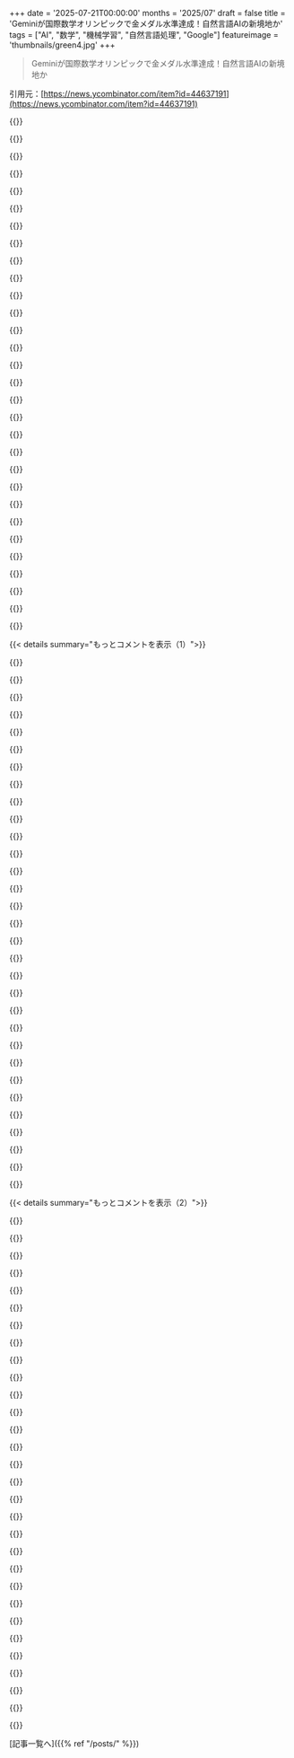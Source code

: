 +++
date = '2025-07-21T00:00:00'
months = '2025/07'
draft = false
title = 'Geminiが国際数学オリンピックで金メダル水準達成！自然言語AIの新境地か'
tags = ["AI", "数学", "機械学習", "自然言語処理", "Google"]
featureimage = 'thumbnails/green4.jpg'
+++

> Geminiが国際数学オリンピックで金メダル水準達成！自然言語AIの新境地か

引用元：[https://news.ycombinator.com/item?id=44637191](https://news.ycombinator.com/item?id=44637191)




{{<matomeQuote body="Geminiは自然言語でIMO問題を解いたけど、内部でLeanとかPythonとかのツール使った？OpenAIは使ってないって言ってるけど、Geminiもそうなの？計算費用も知りたいな。あ、ツール使ってないって確認されたみたい。URL: https://x.com/FredZhang0/status/1947364744412758305" userName="modeless" createdAt="2025/07/21 17:41:30" color="#ff5c5c">}}




{{<matomeQuote body="Leanみたいな形式検証ツールって、実際のIMO問題解決じゃなくて、モデルのトレーニングに使われたのかな？Googleが自然言語証明を形式的なものに翻訳できるんだから、それってRLVRに使えば、LLMの推論プロセスに細かい報酬を与えて、間違ったことさせないようにできるんじゃない？すごい量のリソースを使えばIMOも解けそうだし。" userName="getnormality" createdAt="2025/07/21 19:25:29" color="#785bff">}}




{{<matomeQuote body="モデルのRLトレーニングで形式検証ツールが使われた可能性は高そうだけど、OpenAIは汎用的なRLとテスト時の計算量で達成したって言ってるんだよね。Leanを具体的に使ってないのかは不明。詳細が公開されないと、ただの憶測だよね。" userName="modeless" createdAt="2025/07/21 19:56:42" color="#785bff">}}




{{<matomeQuote body="OpenAIの証明って人間離れした簡素さで、粗く翻訳された形式言語に対するRLVRでしかそんなの作れないんじゃないかって思うわ。" userName="getnormality" createdAt="2025/07/21 22:00:08" color="">}}




{{<matomeQuote body="「Geminiは自然言語で完結し、IMOの公式問題文から直接証明を生成した」って記述があるから、ツールは使ってないってことだろ。" userName="rfurmani" createdAt="2025/07/21 17:56:57" color="">}}




{{<matomeQuote body="その部分、問題文を手動でいじらずそのまま入力したって意味に解釈したよ。モデルが自分でツールを呼び出せたのかどうかは、その段落からはっきりしないね。" userName="simonw" createdAt="2025/07/21 18:26:44" color="">}}




{{<matomeQuote body="Leanみたいなツールって、LLMの「深層推論」の定番になると思う？LLMは人間のクリエイティブな思考は得意だけど、幻覚みたいな間違いもするじゃん。人間がLeanで思考の間違いを見つけるように、LLMもそれを使えばいいんじゃない？" userName="jonahx" createdAt="2025/07/21 20:16:22" color="#ff5c5c">}}




{{<matomeQuote body="ツールを使ってないのは意外だな。ツール使った方が確実な結果出る気がするんだけど。でも、ツール使わないのは、モデル単体でどれだけ数学的な”推論”ができるか見せるためなんじゃないかって印象だね。" userName="simonw" createdAt="2025/07/21 21:30:55" color="">}}




{{<matomeQuote body="うん、私もツールを使ってないことに驚いたよ。Lean使った方がRLしやすいし、もっと役立つと思うんだけどね。でも、モデル開発元が「自然言語だけ」って強調してるのは、使いやすさだけじゃなくて、モデルの汎用性を示したいからなんだろうね。" userName="edanm" createdAt="2025/07/22 13:26:05" color="#785bff">}}




{{<matomeQuote body="Yes, that quote is contained in my comment. But I don’t think it unambiguously excludes tool use in the internal chain of thought.I don’t think tool use would detract from the achievement, necessarily. I’m just interested to know." userName="modeless" createdAt="2025/07/21 18:24:52" color="">}}




{{<matomeQuote body="End to end in natural language would imply no tool use, I’d imagine. Unless it called another tool which converted it but that would be a real stretch (smoke and mirrors)." userName="KoolKat23" createdAt="2025/07/21 18:49:27" color="#ff5733">}}




{{<matomeQuote body="I’d also be curious as to why not use Lean. Is it that Lean use at this point makes the problems too easy to brute force? Or is it that Lean at this point just gets in the way of things?" userName="daxfohl" createdAt="2025/07/21 20:52:33" color="">}}




{{<matomeQuote body="Lean is an interactive prover, not an automated prover. Last year a lot of human effort was required to formalise the problems in Lean before the machines could get to work. This year you get natural language input and output, and much faster.The advantage of Lean is that the system checks the solutions, so hallucination is impossible. Of course, one still relies on the problems and solutions being translated to natural language correctly.Some people prefer difficult to read formally checked solutions over informal but readable solutions. The two approaches are just solving different problems.But there is another important reason to want to do this reliably in natural language: you can’t use Lean for other domains (with a few limited exceptions). They want to train their RL pipelines for general intelligence and make them reliable for long horizon problems. If a tool is needed as a crutch, then it more or less demonstrates that LLMs will not be enough in any domain, and we’ll have to wait for traditional AI to catch up for every domain." userName="wbhart" createdAt="2025/07/21 21:05:27" color="#ff5733">}}




{{<matomeQuote body="Oh, I didn’t realize that last year the problem formalization was a human effort; I assumed the provers themselves took the problem and created the formalization. Is this step actually harder to automate than solving the problem once it’s formalized?Anyway mainly I was curious whether using an interactive prover like Lean would have provided any advantage, or whether that is no longer really the case. My initial take would be that, yes, it should provide a huge advantage. Like in chess and go, it’d allow it to look algorithmically through a huge search space and check which approaches get it closer to resolving, where the AI is ”only” responsible for determining what approaches to try.OTOH, maybe not. Maybe the search space is so big that trying to go through it linearly is a waste of CPU. In which case, plausibly the translation to Lean offers no benefit. And now that I think about it, I could imagine that. When doing problems like these, you kind of have to figure out the overall approach end to end first, fill in any gaps in your logic, and the formalization/writing step is kind of the last thing you do. So I could see where starting on formalization from the start could end up being the wrong approach for IMO-level problems. It’d just be nice to have that confirmed.The cool thing is that if true, it implies this is something completely different from the chess/go engines that rely on sheer computational power. Not so much of a ”deep blue” moment, but more of an existential one." userName="daxfohl" createdAt="2025/07/21 21:53:10" color="#45d325">}}




{{<matomeQuote body="I have not been working on formalization but theorem proving, so I can’t confidently answer some of those questions.However, I recognise that there is not so much training data for LLMs wanting to use the Lean language. Moreover, you are really teaching it how to apply ”Lean tactics”, which may or may not be related to what mathematicians do in standard texts on which LLMs have trained. Finally, the foundations are different: dependent type theory, instead of the set theory that mathematicians use.My own personal perspective is that esoteric formal languages serve a purpose, but not this one. Most mathematicians have not been hot on the idea (with a handful of famous exceptions). But the idea seems to have gained a lot of traction anyway.I’d personally like to see more money put into informal symbolic theorem proving tools which can very rapidly find a solution as close to natural language and the usual foundations as possible. But funding seems to be a huge issue. Academia has been bled dry, and no one has an appetite for huge multi-year projects of that kind." userName="wbhart" createdAt="2025/07/22 05:15:05" color="#785bff">}}




{{<matomeQuote body="I think because you want to input mathematical proof intuition (heuristic) into models so they can grasp our reality better than just use tools without much clue." userName="machiaweliczny" createdAt="2025/07/22 11:49:58" color="">}}




{{<matomeQuote body="I wonder if ”not tool use, no internet access” means it can run without google inf, and offline. Meaning it could be deployed locally for people that need that." userName="jay_kyburz" createdAt="2025/07/21 21:53:03" color="">}}




{{<matomeQuote body="This year, our advanced Gemini model operated end-to-end in natural language, producing rigorous mathematical proofs directly from the official problem descriptionsI think I have a minority opinion here, but I’m a bit disappointed they seem to be moving away from formal techniques. I think if you ever want to truly “automate” math or do it at machine scale, e.g. creating proofs that would amount to thousands of pages of writing, there is simply no way forward but to formalize. Otherwise, one cannot get past the bottleneck of needing a human reviewer to understand and validate the proof." userName="kevinventullo" createdAt="2025/07/21 18:31:21" color="#38d3d3">}}




{{<matomeQuote body="If a Language Model is capable of producing rigorous natural language proofs then getting it to produce Lean (or whatever) proofs would not be a big deal. Lean use in AlphaProof was something of a crutch (not saying this as a bad thing). Very specialized, very narrow with little use outside any other domain. On the other hand, if you can achieve the same with general RL techniques and natural language then other hard-to-verify (a whole lot) domains are on the table." userName="og_kalu" createdAt="2025/07/21 23:14:14" color="#ff33a1">}}




{{<matomeQuote body="LLMが自然言語で厳密な証明を出せるなら、形式的なLean証明も楽勝って考えは的外れだよ。LLMが出せる未形式化の英語証明は既にたくさんあるし。" userName="kevinventullo" createdAt="2025/07/22 00:29:43" color="#45d325">}}




{{<matomeQuote body="数学者は形式化にそこまで興味ないし、未形式化が多いのもどうでもいい。形式化が簡単なんて言ってないよ。LLMが自力でやれるようになったら、後で形式化しても全然問題ないって話。Alphaproofって何だよ？もっとしょぼいLLMでもできるレベルだろ。だから先行したんだよ。" userName="og_kalu" createdAt="2025/07/22 01:22:39" color="">}}




{{<matomeQuote body="AlphaProofはLeanで動くよ。自然言語から形式言語への変換だけは手動だったんだ。形式言語を「松葉杖」って言うのは逆で、あれはむしろ難しい制約なんだよ。俺の極論だと、厳密な自然言語証明なんてない。20世紀とか21世紀初期の数学の非形式性は、そのうち18世紀以前の数学みたいに見られるようになるかもね。" userName="kevinventullo" createdAt="2025/07/22 03:13:26" color="#ff5c5c">}}




{{<matomeQuote body="形式言語が「松葉杖」だなんて言ってないよ。Alphaproofシステムにとっての「松葉杖」って言ったんだ。あれはLLMが変なこと言わないようにしたり、候補を検証したりするためにあったんだ。それでさえ解決に何日もかかったし。あれがなきゃ銀メダルなんて夢のまた夢。これこそ「松葉杖」の定義だろ。<br>LLMは力技で有望な候補を出すだけ。Leanなしじゃ全く動かないよ。" userName="og_kalu" createdAt="2025/07/22 03:40:30" color="#785bff">}}




{{<matomeQuote body="俺は元数学者だけど、なんで形式的なやり方に冷めてるか話すね。数千ページの証明には形式化と検証が必要なのは同意する。でも、そんなに欲しくないんだ。数学者が本当に知りたいのは「なぜ」結果が正しいか、その「説明」だよ。Riemann Hypothesisの例みたいに、証明は新しい手法や視点、深い理解をもたらすから嬉しいんだ。Leanが「正しい」って言っても人間が理解できない証明は意味ないんだよ。" userName="nicf" createdAt="2025/07/21 20:48:18" color="#38d3d3">}}




{{<matomeQuote body="形式言語で書かれた証明だって、人間にも十分分かりやすいものになるんだ。適切な形式言語とエコシステムを選ぶことが重要だよ。Agdaで証明を書くのは、Haskellのより表現力豊かなバージョンでプログラムを書くのに似てるんだ。<br>Abelsonが言ったように、「プログラムは人が読むために書かれる」。Curry-Howard isomorphismから、証明もプログラムと見れるよね。ソフトウェア工学の教訓を証明にも応用して、人間が読みやすくすべきなんだ。<br>俺のMartin-Löfの2006年の公理の機械化をチェックしてみてよ: https://research.mietek.io/mi.MartinLof2006.html<br>最近のHN議論: https://news.ycombinator.com/item?id=44269002" userName="mietek" createdAt="2025/07/21 21:53:40" color="#38d3d3">}}




{{<matomeQuote body="別に反論したかったわけじゃないんだ！形式証明がコードと似てて、人間にも分かるってのは同意するよ。俺が言いたかったのは、将来LLMが千ページもの理解不能な証明を出して、チェッカーは「正しい」って言っても、数学者はそんなに喜ばないだろうって点なんだ。CS出身の人には意外かもしれないけど、その反応に色を付けたかっただけだよ。" userName="nicf" createdAt="2025/07/21 22:05:43" color="#ff33a1">}}




{{<matomeQuote body="うん、この意見には同意するよ。ツールは有効なだけでなく、読みやすい証明を出すべきだよね。それに、人間だって時々読みにくい証明を出したりするし、もしかしたら形式言語を使っていれば避けられた問題もあったかもしれないね。<br>参考: https://www.quantamagazine.org/titans-of-mathematics-clash-o..." userName="mietek" createdAt="2025/07/21 22:07:22" color="">}}




{{<matomeQuote body="Axiom of ChoiceとLEMは、微積の極限点みたいなもんだと思うんだ。0/0は計算できないけど、「もしできたらこうなる」って答えがあるだろ？同じように、真偽を証明できないステートメントも「もしできたらこうなる」ってわけ。極限が使えない数学もできるけど、物理学の進歩は難しそうだよね。LEMやAoCも同じ。実数のべき集合のほとんどが非可測だから、Banach-Tarskiみたいなのが、実は物理学の根本に繋がる可能性もあるんだ。予測や計算はできなくても、観測はできるだろ。" userName="daxfohl" createdAt="2025/07/22 17:40:09" color="#785bff">}}




{{<matomeQuote body="システムの一部は人間が読めるべきだと思うよ。ソフトウェア開発みたいにね。人間が読む高レベルなコードがあって、あとはアセンブラとか自動生成コードがあるだろ？証明システムも同じで、主要な概念や定理は人間が読める形にして、何百万行もある生成されたコードを人間が全部読む必要はないんだ。" userName="riku_iki" createdAt="2025/07/22 20:23:06" color="#45d325">}}




{{<matomeQuote body="返信ありがとう。俺ももう数学者じゃないんだけどね。機械が作る形式的な証明って、人間が分かりやすく説明する証明とは違うってのは完全に同意するよ。でもさ、機械生成の形式証明って、いくつか面白い点があると思うんだ。例えば、1.当然だと思ってることが、実はそうじゃないって分かる時がある。2.機械が特定の数学的主張を証明できるかできないかって、それ自体が興味深いんだよ。3.ちゃんと分かりやすい証明を作るための出発点になってくれることを期待してるんだ。" userName="kevinventullo" createdAt="2025/07/21 22:35:35" color="#ff5733">}}




{{< details summary="もっとコメントを表示（1）">}}

{{<matomeQuote body="あ、なんか上から目線で言っちゃったみたいだったらごめんね！HNでよく見る、数学者の本質を理解してない人たちへの反応が、君への返信に漏れちゃったのかも。数学うんちく垂れてごめんね。<br>まあ、このシナリオが現実になったら、機械が作った形式証明がどれだけ難解になるのか、それを人間が理解できるようにするのにどれだけ苦労するのか、見てみたいよね。何千ページにも及ぶ意味不明な記号の羅列から、美しい説明まで、色々な可能性がありそうだ。" userName="nicf" createdAt="2025/07/21 22:51:22" color="">}}




{{<matomeQuote body="＞多くの数学者の心を本当に燃え上がらせるのは、結果がなぜ真実なのかを知りたいという願望です。そう、説明こそが真の成果であり、単なるYes-or-noの答えではない<br>もちろん、そうなんだけどさ、Leanみたいな形式システムって、ただのイエスノーの答えじゃなくて、ちゃんと完全な証明を出してくれるんだよ。自然言語より読みにくいのは確かだけど、それならLeanの証明を自然言語に翻訳してくれるツールがあったら便利なんじゃないかな。" userName="david-gpu" createdAt="2025/07/21 22:29:50" color="#ff5c5c">}}




{{<matomeQuote body="理想的には、両方のいいとこ取りをしたいよね。ああいう規模の証明だったら、コードから簡単に検索できて、独立して考えられる新しい定義とかがついてくるべきだよ。証明全体を見なくても、新しく定義されてるものとか、どんな既存の定理がインポートされてるかを理解するだけで、かなりの構造が推測できると思うんだ。<br>君のコメント、TaoがABC conjectureについて言ってたことを思い出すよ。普通、大きな証明って、新しいツールとか、それが他の問題にどう応用できるかの例がどんどん出てくるものだよね。でも、何百ページも計算が並んでて、最後に答えだけ出すようなのは、普通の数学のやり方じゃないんだ。<br>もしこういった証明ツールが、新しい概念を全く含まない何千ページの計算だけの証明を吐き出すようになったら、俺も「ふーん」って感じで終わると思うな。" userName="daxfohl" createdAt="2025/07/21 22:25:46" color="#45d325">}}




{{<matomeQuote body="もし前提（この場合はRiemann hypothesis）が実際には間違いだと分かったら、どうなるんだろうっていつも考えてたんだ。その定理って完全に無駄になるのかな？それでも何か知識を得たり、テクニックを使ったりできるのかな？SETHとか細粒度複雑性理論にも同じことが言えるのかな。" userName="lblume" createdAt="2025/07/21 21:52:17" color="#ff5733">}}




{{<matomeQuote body="状況次第だね。一番ありそうなシナリオは、RHがごく特定の条件を除いては成り立つってことだろうね。そしたら、RHに依存する定理も同じ条件を引き継ぐことになる。多くの場合、その条件が依存する定理に影響しないから、完全に有効なままだろうね。でも、RHが「全ての数は偶数である」って前提で、君の定理が「全ての数は2で割ると0になる。なぜなら、偶数は2で割ると0だとRHから分かるからだ」っていう場合、RHの「奇数を除く」っていう例外が出たら、君の定理は「全ての数は奇数を除いて2で割ると0になる。なぜなら、偶数は2で割ると0だと分かるからだ」みたいに、既存の声明の言い換えになるだけで役に立たなくなるね。<br>他にも、新しい条件が定理に影響するけど、完全に無効にはしないケースもある。その場合、定理が弱くなるのを受け入れるか、新しい条件に合わせて強化する方法を見つけるかだね。<br>まあ、全部抽象的な話だけどね。RHやそれに依存する重要な数学が何なのか、俺は専門家じゃないから詳しく知らないんだ。それは知りたいけどね。" userName="daxfohl" createdAt="2025/07/22 18:00:12" color="#ff5733">}}




{{<matomeQuote body="RHの例については、俺もよく知らないから何とも言えないな。詳しい人の見解があれば、すごく興味があるよ！<br>でも、一般的に言うと、この質問の答えは、議論の具体的な内容次第だね。時には何かを salvage できるかもしれない。例えば、同じ方法が使える別の設定があったり、偽の仮説に似た仮説が成り立つ設定があったりとかね。でも、純粋に論理的に考えたら、PがQを意味してて、Pが偽だと分かったところで、Qについては何も学んでないことになるよね。" userName="nicf" createdAt="2025/07/21 22:02:24" color="#38d3d3">}}




{{<matomeQuote body="そうじゃないよ！彼らは今、形式化された未解決問題のリポジトリをまとめているところだね: https://github.com/google-deepmind/formal-conjectures" userName="7373737373" createdAt="2025/07/21 22:45:36" color="#45d325">}}




{{<matomeQuote body="(頭の中の流れだけど:<br>そうは言っても、ZFCみたいな公理系の深淵で機械が暴走したら、数学者たちが「なんだこれ！」って思うような証明方法を見つけ出すかもしれない。例えばZFCに矛盾があったら、何でも証明できちゃうわけでしょ。でも、そうでなくても、矛盾を“ほぼ”証明するような、とんでもなく強力なテクニックを見つけて、それでもって望む主張の論理的な証明に繋がっちゃうかもしれない。ゲームのスピードランで、可能な限り早くACE glitchを悪用して、ゲームをクリアする論理的な要件を満たしつつも、その精神に反してるのに似てるなって思うんだ。たぶん、俺たちは“グリッチなしのZFC”が何を意味するのかを考えなきゃいけなくなるかもね。もしかしたら、論理学者はすでにこれをやってるのかもしれないけど、へへ。)" userName="kevinventullo" createdAt="2025/07/21 18:48:46" color="#ff5c5c">}}




{{<matomeQuote body="君が言う「ホラーシナリオ」って、実は示唆されてる「精神」よりも価値があると思うな。もし機械が忠実に推論して主張の証明を探しているとして、ベストケースでは（矛盾したシステムの中で）特定の主張の証明を見つけたってことだよね。<br>もし「ホラーシナリオ」で、機械がこっそりZFCの矛盾の証明を見つけていて、それを隠しながら、ユーザーが求めるどんな主張に対しても「矛盾したZFCの中での実際の証明」を提示しているとしたら？この場合、Aの証明と！Aの証明の両方を求めれば、システム内で矛盾を見つけて悪用している事実が漏洩するんだ！それは、見つけにくい証明よりも、よっぽど価値があることだよ。" userName="DoctorOetker" createdAt="2025/07/22 01:43:39" color="#ff33a1">}}




{{<matomeQuote body="これらの問題は人間がツールなしで解けるように設計されてるんだ。だから、AIがもっと難しい問題に挑戦する時は、ツールを与えてもいいんじゃない？まずはツールなしで人間レベルのスキルを再現するのが大事だと思うけどね。" userName="modeless" createdAt="2025/07/21 18:54:22" color="#45d325">}}




{{<matomeQuote body="ああ、はっきり言うとさ、形式的な方法って有用なツールっていうより、証明の基準を上げるものだと思ってるんだ。例えば、LeanにアクセスできたからってIMOで人間が本当に有利になるかは不明だし、プロの数学者のほとんどはまだ形式化でプラスになってないみたいだしね。俺は素人だけど、間違ってるかもね！" userName="kevinventullo" createdAt="2025/07/21 19:32:16" color="">}}




{{<matomeQuote body="正確な形式化は問題を解くより多分簡単だから、解決策が生成された後にいつでも形式化してチェックできるよ。" userName="kurtis_reed" createdAt="2025/07/21 21:51:01" color="">}}




{{<matomeQuote body="普通、形式化って問題を解くより難しいんだよ。たいてい形式化する前に問題を解くしね。簡単に解ける問題でも、形式化するのは驚くほど難しいことがあるんだ。例えば、面積100の多角形に、面積1の円を99個、重ならずに収められるか？って問題。非公式に証明するのはすごく簡単だけど、形式化してみなよ！かなり自明な幾何学的ステートメントを形式化するのに時間がかかることに気づくだろうね。" userName="lacker" createdAt="2025/07/21 22:02:21" color="#785bff">}}




{{<matomeQuote body="その多角形の主張、俺には全然自明じゃないんだけど、どうやって証明するの？" userName="valicord" createdAt="2025/07/22 07:22:20" color="">}}




{{<matomeQuote body="円を99個一列に並べて、それぞれをほんの少しだけ余分な面積を持つ多角形で囲むんだ。そんで、その多角形同士をほんの小さなコネクタで繋いで一つの多角形にするんだよ。この“ほんの少し”ってのは、いくらでも小さくできるから、確実に総面積1以下に収まるんだ。まあ、一般的な意味では“自明”じゃないかもしれないけど、大学院の数学の授業なら“自明”って言えるレベルかな。ホワイトボードに図を描いたらすぐわかることだよ。これを人間に証明する方が、形式化するよりはるかに時間がかからないだろうね。" userName="lacker" createdAt="2025/07/23 22:00:57" color="#ff5c5c">}}




{{<matomeQuote body="OpenAIとGeminiの回答を比べると、Geminiの方が書き方がすごくクリアだね。もう少し見せ方を工夫できるけど、証明を追うのは十分簡単だよ。これのおかげでOpenAIの回答よりずっと短いし、ちゃんとした散文体を使ってるよ。" userName="shiandow" createdAt="2025/07/21 17:52:03" color="#ff33a1">}}




{{<matomeQuote body="参照してる証明見つけたよ：<br>Google https://storage.googleapis.com/deepmind-media/gemini/IMO_202...<br>OpenAI https://github.com/aw31/openai-imo-2025-proofs/" userName="cubefox" createdAt="2025/07/21 18:36:15" color="#45d325">}}




{{<matomeQuote body="Geminiはクリアだけど、マジで冗長だね。例えば問題1のセクション2、『Analysis of the Core Problem』を見てみろよ。ここに深いことなんて何もないのに、モデルはほんの些細な論理ステップまで全部説明したがってるみたいだね。これはスタイルの選択なのか、それとも実際にモデルが最終結果にたどり着くのに役立ってるのか、気になるね。" userName="sweezyjeezy" createdAt="2025/07/21 19:35:55" color="#ff5733">}}




{{<matomeQuote body="実際役立ってるんだよ。モデルにもっと計算時間を与えたり、モデルによる入力コンテキストのリアルタイム管理を可能にしたりするんだ。これは一部のコーディングモデルが過剰なコメント書きをするのと同じ挙動で見られるよ。Anthropicのインタビューでも、これらが実際にモデルを助けてると言ってたね。" userName="vessenes" createdAt="2025/07/21 20:49:58" color="#785bff">}}




{{<matomeQuote body="Geminiは一発で答えを出したわけじゃないんだ。どこかで考えて（Googleは公開してないだろうけど）、PDFにある形にまとめたんだって。記事には「Gemini Deep Thinkの拡張版を使って、並行思考を含む最新の研究技術を取り入れた推論モードで結果を出した」って書いてあるけど、その並行思考が見えないから、最終結果では省かれたんだろうね。" userName="johnfn" createdAt="2025/07/22 00:48:30" color="#785bff">}}




{{<matomeQuote body="そうだよ、これはGeminiが出した「答え」であって、「思考プロセス」じゃないからね。" userName="noahgav" createdAt="2025/07/22 01:56:04" color="">}}




{{<matomeQuote body="セクション2はケースバイケースの分析だよね。見た目は良くないけど、問題からすると普通だよ。OpenAIの場合、その部分は証明の約2/3を占めるし、文章もまとまってないから、Geminiの方がかなりマシだと思うな。" userName="shiandow" createdAt="2025/07/21 20:10:47" color="#ff33a1">}}




{{<matomeQuote body="問題はケースバイケースってわけじゃないよ。俺も昔オリンピック出てたからね。例えばk＞=3のケースなら、”3k-3個の点が三角形の周上にあって、どの線も2点までしか通れないから、3k-3 ≤ 2k、つまりk ≤ 3”ってくらいしか書かない。Geminiはもっと詳細に書いてるんだ。" userName="sweezyjeezy" createdAt="2025/07/21 21:02:30" color="#785bff">}}




{{<matomeQuote body="もっとシンプルにできるかは深く見てないけど、OpenAIがやったことよりは断然マシだよね？Geminiのは少なくとも簡略化できる。OpenAIはすべての点にラベル付けて、そこを通る線を全部列挙するから。" userName="shiandow" createdAt="2025/07/21 23:33:41" color="#785bff">}}




{{<matomeQuote body="どちらの提供者も、問題6の失敗した試行を見せてくれないのは、ちょっと残念だね。" userName="CamperBob2" createdAt="2025/07/21 23:09:29" color="">}}




{{<matomeQuote body="思考プロセスは全然示されてないね、最終的な証明だけだ。Googleが推論計算にすごく頼ってるって明確に言ってるから、思考プロセスはかなり巨大なんだろうね。<br>彼らは並列思考で複数の解を探索してるとか。Google AI Ultra加入者向けにDeep Thinkモデルを出すらしいよ。" userName="cubefox" createdAt="2025/07/22 00:41:53" color="#ff5733">}}




{{<matomeQuote body="Googleが出した答えを見ると、レポートは後から思考を要約したものかもしれないね。この要約ステップはTree of Thoughtsの一部として実行されたとも考えられるから、手動で”最終回答を出せ”って指示したわけじゃないだろう。" userName="aabhay" createdAt="2025/07/21 23:50:41" color="#ff33a1">}}




{{<matomeQuote body="今、競技数学でDeep Blue vs. Kasparovみたいな瞬間が起きてると思う。数年前から考えたらすごい進歩だけど、まだまだAI数学者として尊敬されるレベルには遠いかな。生きるのにエキサイティングな時代だ！" userName="tornikeo" createdAt="2025/07/21 17:31:03" color="#38d3d3">}}




{{<matomeQuote body="Terrence Taoが最近のポッドキャストで、「これらのツールと一緒に仕事すること」にすごく興味があるって言ってたよ。彼は近い将来、LLMは「人間が設定したビジョンの探求者」として使うのがベストだって見てるんだ。つまり、アイデアやパラメータを設定してLLMに並列探索とか証明とかさせるとか。君のチェスAIとの比較は的を射てるね。今、最高のチェスプレイヤーはそうやって準備してるんだ。" userName="NitpickLawyer" createdAt="2025/07/21 17:34:49" color="#ff33a1">}}




{{<matomeQuote body="タオ氏が今回のIMOの結果について面白いことを言ってたよ。詳しいのはここ見てね：https://mathstodon.xyz/@tao/114881418225852441" userName="j2kun" createdAt="2025/07/21 20:50:05" color="#38d3d3">}}

{{</details>}}




{{< details summary="もっとコメントを表示（2）">}}

{{<matomeQuote body="彼、これらのツールと一緒に作業する様子を紹介するYouTubeチャンネルを作ったみたいだよ：https://youtube.com/@TerenceTao27" userName="7373737373" createdAt="2025/07/21 19:55:27" color="#45d325">}}




{{<matomeQuote body="スーパーコンピュータで膨大な局面を調べて最高のアイデアを見つけるアナリストがいるって？最近AIについて調べてたんだけど、チェスみたいに科学の分野でもAIがすごく役立つようになる気がするよ。" userName="tough" createdAt="2025/07/21 18:47:03" color="">}}




{{<matomeQuote body="これはアドバンスド・チェスと似てるね：https://en.wikipedia.org/wiki/Advanced_chess<br>Wikipediaにはあまり情報がないけど、他の情報だと人間とコンピュータの組み合わせが単独より強いらしいよ。" userName="ars" createdAt="2025/07/21 21:06:37" color="">}}




{{<matomeQuote body="俺の理解だと、チェスではもう人間がコンピュータに何か貢献できることはないよ。コンピュータが人間とほぼ同じ強さから、人間の最強選手ですら改善に貢献できないほど強くなるまでの期間は短かったと思う。数学でどうなるか見てみようか…" userName="gjm11" createdAt="2025/07/21 21:53:40" color="#ff33a1">}}




{{<matomeQuote body="いや、それは違うよ。通信チェスみたいな長い時間形式ではまだ人間の貢献は有効。すごく強いエンジンでも計算ミスすることはよくあって、特に早指しや閉鎖的な局面では負けることもあるんだ。ホライズン効果はエンジンにまだあるよ。<br>https://en.chessbase.com/post/correspondence-chess-and-corre...<br>https://www.chess.com/blog/SamCopeland/hikaru-nakamura-crush..." userName="KK7NIL" createdAt="2025/07/22 00:08:36" color="#45d325">}}




{{<matomeQuote body="ナカムラの例は2008年のだろ？17年前だよ。それからAIはハードもソフトもすごく進化したから、今のStockfishやLeela相手じゃ無理だと思うね。でも、通信チェスについては君の言う通りかも。7年前のインタビューだけど、人間もまだ貢献できる可能性はあるかもな。" userName="gjm11" createdAt="2025/07/22 00:50:06" color="#785bff">}}




{{<matomeQuote body="ナカムラの例が古いのは分かってるよ。でも、ホライズン効果は最新のSF含むアルファ・ベータ探索エンジンにはまだあるんだ。MCTSエンジンのLc0はホライズン効果に強いけど、早指しだと浅い戦術を見落とすこともある。Andrew TangのLc0との試合がそうだよ：https://lichess.org/@/lichess/blog/gm-andrew-tang-defends-hu...<br>ICCFでやってるけど、最近はエンジンが強すぎて引き分けが多くて、オープニングの新しい手を考えにくいんだ。でも、引き分けになりやすい定跡を避けるのに人間はまだ役立つよ。" userName="KK7NIL" createdAt="2025/07/22 04:05:09" color="#ff33a1">}}




{{<matomeQuote body="数ヶ月前、SFとLc0のすごい対局があったんだ。SFは勝てると思ってたのに、Lc0が駒を4つ捨てて引き分けに持ち込んだんだよ。SF（NNUE搭載）は2手進んでやっと引き分けって分かったらしい。すごいだろ。" userName="NitpickLawyer" createdAt="2025/07/22 06:03:08" color="#ff33a1">}}




{{<matomeQuote body="これかな？Redditで見つけたよ：https://www.chess.com/computer-chess-championship#event=ccc2...<br>アルファ・ベータ探索とMCTSエンジンのホライズン効果を示す良い例だね。共有ありがとう！" userName="KK7NIL" createdAt="2025/07/22 07:50:35" color="#ff33a1">}}




{{<matomeQuote body="チェスが対人競技なのに対し、数学はそれ自体との対話だってのが重要だね。" userName="llelouch" createdAt="2025/07/22 09:44:00" color="#785bff">}}




{{<matomeQuote body="深層学習と違って、力ずくで短時間で高得点を出すのは無理だろ。これはDeep Blueとは違う、正真正銘の技術的な快挙だよ。" userName="aldousd666" createdAt="2025/07/21 20:36:04" color="#38d3d3">}}




{{<matomeQuote body="Deep Blueと神童の対決みたいなもんだね。IMOの参加者は世界最高の数学者じゃなくて、高校生なんだから。" userName="drexlspivey" createdAt="2025/07/21 19:37:34" color="">}}




{{<matomeQuote body="競技数学は研究数学とは違うけど、IMOに出るような子たちは競技数学では世界トップクラスだよ。" userName="bbconn" createdAt="2025/07/21 20:14:46" color="#785bff">}}




{{<matomeQuote body="4.5時間の制限内でって言うけど、並列推論プロセスを数百万使えたんじゃないの？何百年分のGPU時間かかったかもね。それでも解を見つけるのはすごいし、並列化できるってこと自体がすごいのかも。" userName="Sol-" createdAt="2025/07/21 20:16:19" color="#ff33a1">}}




{{<matomeQuote body="「数百万の並列推論プロセス」は実際は使ってないし、誰もまだそんなことしてないよ。決定論的システムで証明を列挙するのはすごく難しいんだ。<br>Aaronsonの論文読んでみて：[1] [1]: https://www.scottaaronson.com/papers/philos.pdf" userName="lblume" createdAt="2025/07/21 21:55:33" color="#ff33a1">}}




{{<matomeQuote body="「誰もやってない」って言うけど、実際には彼らはやってるみたいだよ。<br>「Gemini Deep Think」って、複数の解決策を同時に探して組み合わせる「並列思考」を使ってるんだって。" userName="lossolo" createdAt="2025/07/22 04:44:25" color="#38d3d3">}}




{{<matomeQuote body="去年はLeanベースだったのに、今年は汎用LLMと強化学習に移行したのが面白いね。これなら数学以外でも性能が上がりそう。彼らが夏に出す「DeepThink」モデルに近いみたいだよ。" userName="be7a" createdAt="2025/07/21 17:18:50" color="#45d325">}}




{{<matomeQuote body="数学やプログラミングの競技は人間の能力を測るものだけど、AIの成功は人間の能力とは根本的に違うから、必ずしも意味があるとは言えないよ。AI企業はIMOチャレンジをAGI達成のサインと見てるけど、機械が成功しても人間の幅広い数学や「推論」能力とは関係ないんじゃないかな。" userName="sinuhe69" createdAt="2025/07/22 09:32:17" color="#ff5c5c">}}




{{<matomeQuote body="これはすごいニュースだけど、IMOと協力したこの真面目な成果が、OpenAIの適当なツイートで「出し抜かれた」のはちょっと悲しいな。今の業界の状況がよくわかるよ。" userName="raincole" createdAt="2025/07/22 01:09:52" color="">}}




{{<matomeQuote body="何の改善も証明してないのに、注目集めようと便乗してるだけだろ。だから全然注目されない方がいいよ。" userName="aprilthird2021" createdAt="2025/07/22 06:16:11" color="">}}




{{<matomeQuote body="役に立つし面白いけど、正式な検証ツールと繋がないと実用は危険かも。o3は古いけど、間違った証明とかを説得力あるように見せるからね。モデルが良くなると、こういう微妙な間違いを見つけるのがもっと難しくなりそう。" userName="gyrovagueGeist" createdAt="2025/07/21 19:05:30" color="#ff5c5c">}}




{{<matomeQuote body="100% o3は『質問に答えてるっぽい形式的な議論を書く』傾向が強いね。MathOverflowの難しい数学の問題をやらせたら、間違ってるのにどこがおかしいか見つけるのが超大変だったよ。間違ってるのに説得力あるとか、マジ最悪！" userName="sweezyjeezy" createdAt="2025/07/21 19:45:57" color="#ff5733">}}




{{<matomeQuote body="『Gemini Deepthinkの先進版』ってのは、別のモデルか、Gemini UltraのDeepthinkよりテスト時間がかなり長かったってことだろうね。OpenAIとGoogleが互角ってのはすごいよな。" userName="gundmc" createdAt="2025/07/21 17:25:10" color="">}}




{{<matomeQuote body="計算量がどれくらいか情報がないのが気になるな。GoogleかOpenAIに詳しい内訳を出してほしいよ。OpenAIの時も熱く議論されたけど、結局、モデルはIMO問題に特化して訓練されたみたいだね。結果はすごいけど、古典的なMLとあんまり変わらないかもね。" userName="lufenialif2" createdAt="2025/07/21 16:44:25" color="#ff5733">}}




{{<matomeQuote body="マスメディアってSI単位じゃなくて、『議会図書館何個分』とか『ゾウ何頭分』とかの単位使うじゃん？ AIと子供の計算エネルギーを比べるのに、どんな単位使えばいいと思う？" userName="dvh" createdAt="2025/07/21 17:32:42" color="">}}




{{<matomeQuote body="もし金メダル取ったモデルがARC-AGIで使われたのに似てるなら、問題を解くのに膨大な文章、つまり本棚何個分もの文章を書きまくったはずだよ。だから『AIは議会図書館の何倍も書いた』って比較、結構いいんじゃない？" userName="thrance" createdAt="2025/07/21 17:45:57" color="">}}




{{<matomeQuote body="このツールを使うのに100ドルかかるのか、それとも10万ドルかかるのか、市場価格での計算量（ドル）を知りたいな。" userName="rfurmani" createdAt="2025/07/21 17:59:38" color="">}}




{{<matomeQuote body="4.5時間×2日間で、サポート込みで100Wだって。電卓禁止ルールはどうするのか知らないけど、この問題なら別に重要じゃないね。合計は900Wh、つまり3.24MJだ。" userName="gus_massa" createdAt="2025/07/21 18:22:17" color="#ff5c5c">}}




{{<matomeQuote body="100Wはさすがに低すぎだろ。Nvidia GeForce RTX 5090単体でも約600Wするんだぞ。きっと沢山のGPUやTPUを並列で使ってるに決まってるよ。" userName="qnleigh" createdAt="2025/07/21 23:38:30" color="#45d325">}}

{{</details>}}



[記事一覧へ]({{% ref "/posts/" %}})
